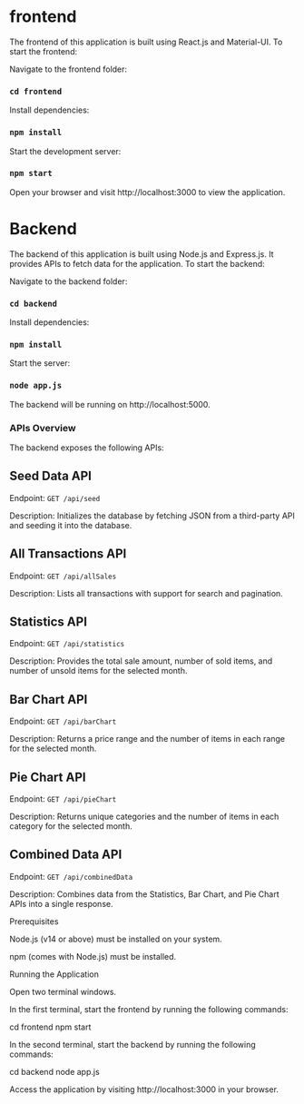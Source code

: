 # frontend

The frontend of this application is built using React.js and Material-UI. To start the frontend:

Navigate to the frontend folder:

### `cd frontend`

Install dependencies:

### `npm install`

Start the development server:

### `npm start`

Open your browser and visit http://localhost:3000 to view the application.

# Backend

The backend of this application is built using Node.js and Express.js. It provides APIs to fetch data for the application. To start the backend:

Navigate to the backend folder:

### `cd backend`

Install dependencies:

### `npm install`

Start the server:

### `node app.js`

The backend will be running on http://localhost:5000.

### APIs Overview

The backend exposes the following APIs:

## Seed Data API

Endpoint: `GET /api/seed`

Description: Initializes the database by fetching JSON from a third-party API and seeding it into the database.

## All Transactions API

Endpoint: `GET /api/allSales`

Description: Lists all transactions with support for search and pagination.

## Statistics API

Endpoint: `GET /api/statistics`

Description: Provides the total sale amount, number of sold items, and number of unsold items for the selected month.

## Bar Chart API

Endpoint: `GET /api/barChart`

Description: Returns a price range and the number of items in each range for the selected month.

## Pie Chart API

Endpoint: `GET /api/pieChart`

Description: Returns unique categories and the number of items in each category for the selected month.

## Combined Data API

Endpoint: `GET /api/combinedData`

Description: Combines data from the Statistics, Bar Chart, and Pie Chart APIs into a single response.

Prerequisites

Node.js (v14 or above) must be installed on your system.

npm (comes with Node.js) must be installed.

Running the Application

Open two terminal windows.

In the first terminal, start the frontend by running the following commands:

cd frontend
npm start

In the second terminal, start the backend by running the following commands:

cd backend
node app.js

Access the application by visiting http://localhost:3000 in your browser.

